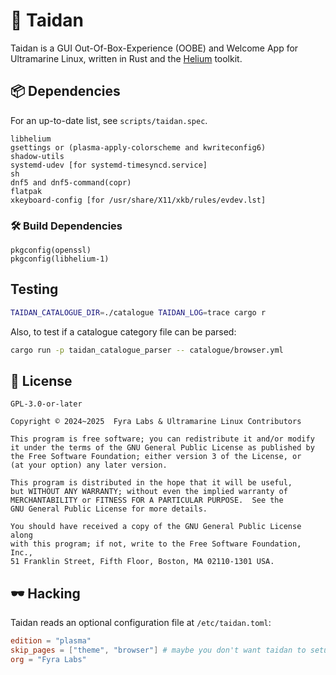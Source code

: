 # 🏮 Taidan

Taidan is a GUI Out-Of-Box-Experience (OOBE) and Welcome App for Ultramarine
Linux, written in Rust and the [Helium] toolkit.

## 📦 Dependencies

For an up-to-date list, see `scripts/taidan.spec`.

```
libhelium
gsettings or (plasma-apply-colorscheme and kwriteconfig6)
shadow-utils
systemd-udev [for systemd-timesyncd.service]
sh
dnf5 and dnf5-command(copr)
flatpak
xkeyboard-config [for /usr/share/X11/xkb/rules/evdev.lst]
```

### 🛠️ Build Dependencies

```
pkgconfig(openssl)
pkgconfig(libhelium-1)
```

## Testing

```sh
TAIDAN_CATALOGUE_DIR=./catalogue TAIDAN_LOG=trace cargo r
```

Also, to test if a catalogue category file can be parsed:

```sh
cargo run -p taidan_catalogue_parser -- catalogue/browser.yml
```

## 📃 License

`GPL-3.0-or-later`

    Copyright © 2024~2025  Fyra Labs & Ultramarine Linux Contributors

    This program is free software; you can redistribute it and/or modify
    it under the terms of the GNU General Public License as published by
    the Free Software Foundation; either version 3 of the License, or
    (at your option) any later version.

    This program is distributed in the hope that it will be useful,
    but WITHOUT ANY WARRANTY; without even the implied warranty of
    MERCHANTABILITY or FITNESS FOR A PARTICULAR PURPOSE.  See the
    GNU General Public License for more details.

    You should have received a copy of the GNU General Public License along
    with this program; if not, write to the Free Software Foundation, Inc.,
    51 Franklin Street, Fifth Floor, Boston, MA 02110-1301 USA.

## 🕶️ Hacking

Taidan reads an optional configuration file at `/etc/taidan.toml`:

```toml
edition = "plasma"
skip_pages = ["theme", "browser"] # maybe you don't want taidan to setup themes / install a browser
org = "Fyra Labs"
```

[Helium]: https://developer.fyralabs.com/helium/hig
